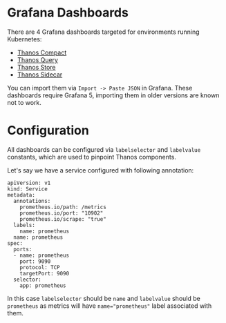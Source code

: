 # Grafana Dashboards

There are 4 Grafana dashboards targeted for environments running Kubernetes:

- [Thanos Compact](thanos-compact.json)
- [Thanos Query](thanos-query.json)
- [Thanos Store](thanos-store.json)
- [Thanos Sidecar](thanos-sidecar.json)

You can import them via `Import -> Paste JSON` in Grafana.
These dashboards require Grafana 5, importing them in older versions are known not to work.

# Configuration

All dashboards can be configured via `labelselector` and `labelvalue` constants, which are used to pinpoint Thanos components.

Let's say we have a service configured with following annotation:

```
apiVersion: v1
kind: Service
metadata:
  annotations:
    prometheus.io/path: /metrics
    prometheus.io/port: "10902"
    prometheus.io/scrape: "true"
  labels:
    name: prometheus
  name: prometheus
spec:
  ports:
  - name: prometheus
    port: 9090
    protocol: TCP
    targetPort: 9090
  selector:
    app: prometheus
```

In this case `labelselector` should be `name` and `labelvalue` should be `prometheus` as metrics will have `name="prometheus"` label associated with them.

